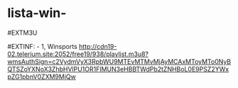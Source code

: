 # lista-win-
#EXTM3U

#EXTINF: - 1, Winsports
http://cdn19-02.telerium.site:2052/free19/938/playlist.m3u8?wmsAuthSign=c2VydmVyX3RpbWU9MTEvMTMvMjAyMCAxMToyMTo0NyBQTSZoYXNoX3ZhbHVlPU1OR1FIMUN3eHBBTWdPb2tZNHBoL0E9PSZ2YWxpZG1pbnV0ZXM9MjQw
